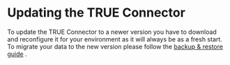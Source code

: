 # Updating the TRUE Connector

To update the TRUE Connector to a newer version you have to download and reconfigure it for your environment as it will always be as a fresh start. To migrate your data to the new version please follow the [backup & restore guide](backup.md) .